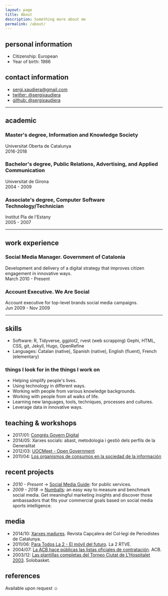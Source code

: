 ```yaml
---
layout: page
title: About
description: Something more about me
permalink: /about/
---
```

## personal information
- Citizenship: European
- Year of birth: 1986

## contact information
- [sergi.xaudiera@gmail.com](mailto:sergi.xaudiera@gmail.com)
- [twitter: @sergixaudiera](http://twitter.com/SergiXaudiera)
- [github: @sergixaudiera](http://github.com/sergixaudiera)

---

## academic
### Master's degree, Information and Knowledge Society  
Universitat Oberta de Catalunya  
2016-2018

### Bachelor's degree, Public Relations, Advertising, and Applied Communication
Universitat de Girona  
2004 - 2009

### Associate's degree, Computer Software Technology/Technician  
Institut Pla de l'Estany  
2005 - 2007

---

## work experience
### Social Media Manager. Government of Catalonia
Development and delivery of a digital strategy that improves citizen engagement in innovative ways.  
March 2010 - Present  

### Account Executive. We Are Social
Account executive for top-level brands social media campaigns.  
Jun 2009 - Nov 2009  

---

## skills
- Software: R, Tidyverse, ggplot2, rvest (web scrapping) Gephi, HTML, CSS, git, Jekyll, Hugo, OpenRefine
- Languages: Catalan (native), Spanish (native), English (fluent), French (elementary)

### things I look for in the things I work on 
- Helping simplify people's lives.  
- Using technology in different ways.  
- Working with people from various knowledge backgrounds.  
- Working with people from all walks of life.  
- Learning new languages, tools, techniques, processes and cultures.  
- Leverage data in innovative ways. 

## teaching & workshops
- 2017/01: [Congrés Govern Digital](/2017/congres-govern-digital/)
- 2014/05: Xarxes socials: abast, metodologia i gestió dels perfils de la Generalitat
- 2012/03: [UOCMeet - Open Government](http://social.alumni.uoc.edu/uocmeet/2012/03/28/uocmeet-open-government/)
- 2011/04: [Los organismos de consumos en la sociedad de la información](/docs/20110427_curs_consum.pdf) 

## recent projects
- _2010 - Present_ → [Social Media Guide](https://github.com/gencat/guia-xarxes): for public services.
- _2009 - 2018_ → [Numballs](http://numballs.com): an easy way to measure and benchmark social media. Get meaningful marketing insights and discover those ambassadors that fits your commercial goals based on social media sports intelligence.

## media
- 2014/10: [Xarxes madures](http://www.periodistes.org/ca/article/xarxes-madures-248.html). Revista Capçalera del Col·legi de Periodistes de Catalunya.  
- 2011/06: [Para Todos La 2 - El móvil del futuro](http://www.rtve.es/alacarta/videos/para-todos-la-2/para-todos-2-movil-del-futuro/1118704/). La 2 RTVE. 
- 2004/07: [La ACB hace públicas las listas oficiales de contratación](http://www.acb.com/redaccion.php?id=18721). ACB.  
- 2003/12: [Las plantillas completas del Torneo Ciutat de L'Hospitalet 2003](http://www.solobasket.com/las-plantillas-completas-del-torneo-ciutat-de-lhospitalet). Solobasket. 

## references
Available upon request ☺
